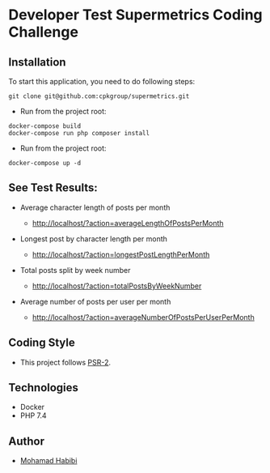 # Developer Test Supermetrics Coding Challenge

## Installation

To start this application, you need to do following steps:

```
git clone git@github.com:cpkgroup/supermetrics.git
```

- Run from the project root:

```
docker-compose build
docker-compose run php composer install
```

- Run from the project root:

```
docker-compose up -d
```

## See Test Results:

- Average character length of posts per month
    - [http://localhost/?action=averageLengthOfPostsPerMonth](http://localhost/?action=averageLengthOfPostsPerMonth)

- Longest post by character length per month
    - [http://localhost/?action=longestPostLengthPerMonth](http://localhost/?action=longestPostLengthPerMonth)

- Total posts split by week number
    - [http://localhost/?action=totalPostsByWeekNumber](http://localhost/?action=totalPostsByWeekNumber)

- Average number of posts per user per month
    - [http://localhost/?action=averageNumberOfPostsPerUserPerMonth](http://localhost/?action=averageNumberOfPostsPerUserPerMonth)


## Coding Style
- This project follows [PSR-2](https://github.com/php-fig/fig-standards/blob/master/accepted/PSR-2-coding-style-guide.md).

## Technologies
- Docker
- PHP 7.4

## Author
- [Mohamad Habibi](https://www.linkedin.com/in/habibimh) 
